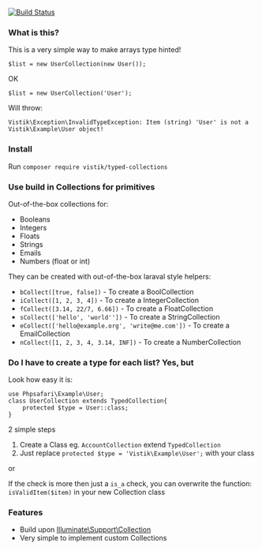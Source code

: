 [![Build Status](https://travis-ci.org/vistik/typed-collections.svg?branch=master)](https://travis-ci.org/vistik/typed-collections)

### What is this?

This is a very simple way to make arrays type hinted!

`$list = new UserCollection(new User());`

OK

`$list = new UserCollection('User');`

Will throw:

`Vistik\Exception\InvalidTypeException: Item (string) 'User' is not a Vistik\Example\User object!`

### Install
Run `composer require vistik/typed-collections`

### Use build in Collections for primitives
Out-of-the-box collections for:
 - Booleans
 - Integers
 - Floats
 - Strings
 - Emails
 - Numbers (float or int)
 
They can be created with out-of-the-box laraval style helpers:

- `bCollect([true, false])` - To create a BoolCollection
- `iCollect([1, 2, 3, 4])` - To create a IntegerCollection
- `fCollect([3.14, 22/7, 6.66])` - To create a FloatCollection
- `sCollect(['hello', 'world''])` - To create a StringCollection
- `eCollect(['hello@example.org', 'write@me.com'])` - To create a EmailCollection
- `nCollect([1, 2, 3, 4, 3.14, INF])` - To create a NumberCollection

### Do I have to create a type for each list? Yes, but
Look how easy it is:

    use Phpsafari\Example\User;
    class UserCollection extends TypedCollection{
        protected $type = User::class;
    }

2 simple steps

1) Create a Class eg. `AccountCollection` extend `TypedCollection`  
2) Just replace `protected $type = 'Vistik\Example\User';` with your class

or

If the check is more then just a `is_a` check, you can overwrite the function: `isValidItem($item)` in your new Collection class

### Features

* Build upon [Illuminate\Support\Collection](https://github.com/illuminate/support)
* Very simple to implement custom Collections
